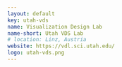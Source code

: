 ```yaml
---
layout: default
key: utah-vds
name: Visualization Design Lab
name-short: Utah VDS Lab
# location: Linz, Austria
website: https://vdl.sci.utah.edu/
logo: utah-vds.png
---
```

